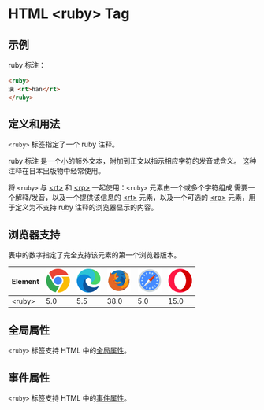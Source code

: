 HTML \<ruby> Tag
===

## 示例

ruby 标注：

```html idoc:preview
<ruby>
漢 <rt>han</rt>
</ruby>
```

## 定义和用法

`<ruby>` 标签指定了一个 ruby 注释。

ruby 标注 是一个小的额外文本，附加到正文以指示相应字符的发音或含义。 这种注释在日本出版物中经常使用。

将 `<ruby>` 与 [\<rt>](./rt.md) 和 [\<rp>](./rp.md) 一起使用：`<ruby>` 元素由一个或多个字符组成 需要一个解释/发音，以及一个提供该信息的 [\<rt>](./rt.md) 元素，以及一个可选的 [\<rp>](./rp.md) 元素，用于定义为不支持 ruby 注释的浏览器显示的内容。

## 浏览器支持

表中的数字指定了完全支持该元素的第一个浏览器版本。

| Element | ![chrome][1] | ![edge][2] | ![firefox][3] | ![safari][4] | ![opera][5] |
| ------- | --- | --- | --- | --- | --- |
| \<ruby> | 5.0 | 5.5 | 38.0 | 5.0 | 15.0 |

## 全局属性

`<ruby>` 标签支持 HTML 中的[全局属性](../reference/standardattributes.md)。

## 事件属性

`<ruby>` 标签支持 HTML 中的[事件属性](../reference/eventattributes.md)。

[1]: ../assets/chrome.svg
[2]: ../assets/edge.svg
[3]: ../assets/firefox.svg
[4]: ../assets/safari.svg
[5]: ../assets/opera.svg